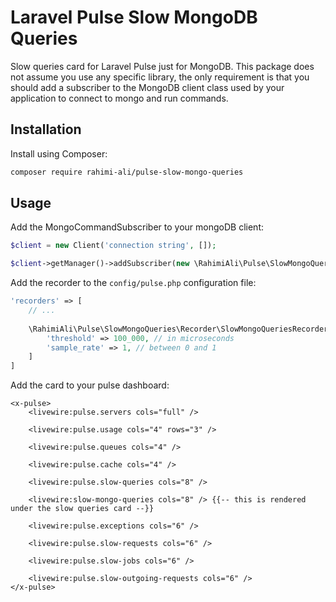 # Laravel Pulse Slow MongoDB Queries

Slow queries card for Laravel Pulse just for MongoDB. This package does not assume you use any specific library,
the only requirement is that you should add a subscriber to the MongoDB client class used by your application to connect to mongo and run commands. 

## Installation

Install using Composer:
```bash
composer require rahimi-ali/pulse-slow-mongo-queries
```

## Usage

Add the MongoCommandSubscriber to your mongoDB client:
```php
$client = new Client('connection string', []);

$client->getManager()->addSubscriber(new \RahimiAli\Pulse\SlowMongoQueries\Util\MongoSubscriber());
```

Add the recorder to the `config/pulse.php` configuration file:
```php
'recorders' => [
    // ...
    
    \RahimiAli\Pulse\SlowMongoQueries\Recorder\SlowMongoQueriesRecorder::class => [
        'threshold' => 100_000, // in microseconds
        'sample_rate' => 1, // between 0 and 1
    ]
]
```

Add the card to your pulse dashboard:
```blade
<x-pulse>
    <livewire:pulse.servers cols="full" />

    <livewire:pulse.usage cols="4" rows="3" />

    <livewire:pulse.queues cols="4" />

    <livewire:pulse.cache cols="4" />

    <livewire:pulse.slow-queries cols="8" />

    <livewire:slow-mongo-queries cols="8" /> {{-- this is rendered under the slow queries card --}}

    <livewire:pulse.exceptions cols="6" />

    <livewire:pulse.slow-requests cols="6" />

    <livewire:pulse.slow-jobs cols="6" />

    <livewire:pulse.slow-outgoing-requests cols="6" />
</x-pulse>
```
